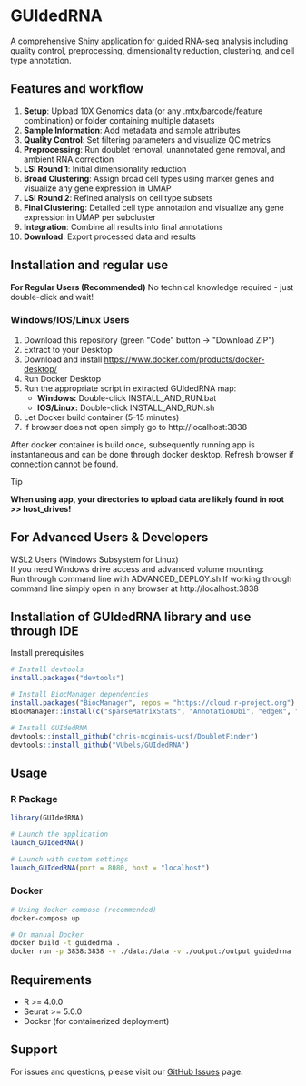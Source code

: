 # GUIdedRNA

A comprehensive Shiny application for guided RNA-seq analysis including quality control, preprocessing, dimensionality reduction, clustering, and cell type annotation.

## Features and workflow

1. **Setup**: Upload 10X Genomics data (or any .mtx/barcode/feature combination) or folder containing multiple datasets
2. **Sample Information**: Add metadata and sample attributes
3. **Quality Control**: Set filtering parameters and visualize QC metrics
4. **Preprocessing**: Run doublet removal, unannotated gene removal, and ambient RNA correction
5. **LSI Round 1**: Initial dimensionality reduction
6. **Broad Clustering**: Assign broad cell types using marker genes and visualize any gene expression in UMAP
7. **LSI Round 2**: Refined analysis on cell type subsets
8. **Final Clustering**: Detailed cell type annotation and visualize any gene expression in UMAP per subcluster
9. **Integration**: Combine all results into final annotations
10. **Download**: Export processed data and results

## Installation and regular use

**For Regular Users (Recommended)**
No technical knowledge required - just double-click and wait!  

### Windows/IOS/Linux Users
1) Download this repository (green "Code" button → "Download ZIP")  
2) Extract to your Desktop  
3) Download and install https://www.docker.com/products/docker-desktop/  
4) Run Docker Desktop  
5) Run the appropriate script in extracted GUIdedRNA map:
   - **Windows:** Double-click INSTALL_AND_RUN.bat
   - **IOS/Linux:** Double-click INSTALL_AND_RUN.sh
6) Let Docker build container (5-15 minutes)
7) If browser does not open simply go to http://localhost:3838

After docker container is build once, subsequently running app is instantaneous and can be done through docker desktop. Refresh browser if connection cannot be found.

> [!TIP]
> **When using app, your directories to upload data are likely found in root >> host_drives!**

## For Advanced Users & Developers
WSL2 Users (Windows Subsystem for Linux)  
If you need Windows drive access and advanced volume mounting:  
Run through command line with ADVANCED_DEPLOY.sh
If working through command line simply open in any browser at http://localhost:3838  

## Installation of GUIdedRNA library and use through IDE

Install prerequisites
```r
# Install devtools
install.packages("devtools")

# Install BiocManager dependencies
install.packages("BiocManager", repos = "https://cloud.r-project.org")
BiocManager::install(c("sparseMatrixStats", "AnnotationDbi", "edgeR", "GenomicRanges", "GenomicFeatures", "org.Hs.eg.db", "TxDb.Hsapiens.UCSC.hg38.knownGene", "celda", "decontX"))

# Install GUIdedRNA
devtools::install_github("chris-mcginnis-ucsf/DoubletFinder")
devtools::install_github("VUbels/GUIdedRNA")
```

## Usage

### R Package
```r
library(GUIdedRNA)

# Launch the application
launch_GUIdedRNA()

# Launch with custom settings
launch_GUIdedRNA(port = 8080, host = "localhost")
```

### Docker
```bash
# Using docker-compose (recommended)
docker-compose up

# Or manual Docker
docker build -t guidedrna .
docker run -p 3838:3838 -v ./data:/data -v ./output:/output guidedrna
```

## Requirements

- R >= 4.0.0
- Seurat >= 5.0.0
- Docker (for containerized deployment)

## Support

For issues and questions, please visit our [GitHub Issues](https://github.com/VUbels/GUIdedRNA/issues) page.
